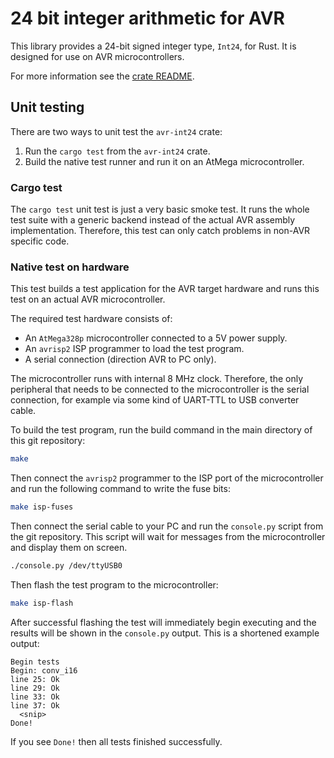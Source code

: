 # 24 bit integer arithmetic for AVR

This library provides a 24-bit signed integer type, `Int24`, for Rust.
It is designed for use on AVR microcontrollers.

For more information see the [crate README](avr-int24/README.md).

## Unit testing

There are two ways to unit test the `avr-int24` crate:

1. Run the `cargo test` from the `avr-int24` crate.
2. Build the native test runner and run it on an AtMega microcontroller.

### Cargo test

The `cargo test` unit test is just a very basic smoke test.
It runs the whole test suite with a generic backend instead of the actual AVR assembly implementation.
Therefore, this test can only catch problems in non-AVR specific code.

### Native test on hardware

This test builds a test application for the AVR target hardware and runs this test on an actual AVR microcontroller.

The required test hardware consists of:

- An `AtMega328p` microcontroller connected to a 5V power supply.
- An `avrisp2` ISP programmer to load the test program.
- A serial connection (direction AVR to PC only).

The microcontroller runs with internal 8 MHz clock.
Therefore, the only peripheral that needs to be connected to the microcontroller is the serial connection, for example via some kind of UART-TTL to USB converter cable.

To build the test program, run the build command in the main directory of this git repository:

```sh
make
```

Then connect the `avrisp2` programmer to the ISP port of the microcontroller and run the following command to write the fuse bits:

```sh
make isp-fuses
```

Then connect the serial cable to your PC and run the `console.py` script from the git repository.
This script will wait for messages from the microcontroller and display them on screen.

```sh
./console.py /dev/ttyUSB0
```

Then flash the test program to the microcontroller:

```sh
make isp-flash
```

After successful flashing the test will immediately begin executing and the results will be shown in the `console.py` output.
This is a shortened example output:

```
Begin tests
Begin: conv_i16
line 25: Ok
line 29: Ok
line 33: Ok
line 37: Ok
  <snip>
Done!
```

If you see `Done!` then all tests finished successfully.

